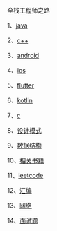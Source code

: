 全栈工程师之路

1、[java](https://github.com/willpyshan13/DailyInterview/blob/master/java/readme.md)

2、[c++](https://github.com/willpyshan13/DailyInterview/blob/master/c++/readme.md)

3、[android](https://github.com/willpyshan13/DailyInterview/blob/master/android/readme.md)

4、[ios](https://github.com/willpyshan13/DailyInterview/blob/master/ios/readme.md)

5、[flutter](https://github.com/willpyshan13/DailyInterview/blob/master/flutter/readme.md)

6、[kotlin](https://github.com/willpyshan13/DailyInterview/blob/master/kotlin/readme.md)

7、[c](https://github.com/willpyshan13/DailyInterview/c/blob/master/readme.md)

8、[设计模式](https://github.com/willpyshan13/DailyInterview/blob/master/android/readme.md)

9、[数据结构](https://github.com/willpyshan13/DailyInterview/blob/master/android/readme.md)

10、[相关书籍](https://github.com/willpyshan13/DailyInterview/blob/master/android/readme.md)

11、[leetcode](https://github.com/willpyshan13/DailyInterview/blob/master/leetcode/readme.md)

12、[汇编](https://github.com/willpyshan13/DailyInterview/blob/master/AssemblyLaguage/readme.md)

13、[网络](https://github.com/willpyshan13/DailyInterview/blob/master/network/readme.md)

14、[面试题](https://github.com/willpyshan13/DailyInterview/blob/master/%E9%9D%A2%E8%AF%95/README.md)